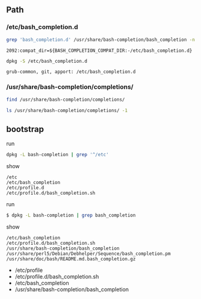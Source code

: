 
## Path

### /etc/bash_completion.d

``` sh
grep 'bash_completion.d' /usr/share/bash-completion/bash_completion -n
```

```
2092:compat_dir=${BASH_COMPLETION_COMPAT_DIR:-/etc/bash_completion.d}
```

``` sh
dpkg -S /etc/bash_completion.d
```

```
grub-common, git, apport: /etc/bash_completion.d
```


### /usr/share/bash-completion/completions/

``` sh
find /usr/share/bash-completion/completions/
```

``` sh
ls /usr/share/bash-completion/completions/ -1
```


## bootstrap

run

``` sh
dpkg -L bash-completion | grep '^/etc'
```

show

```
/etc
/etc/bash_completion
/etc/profile.d
/etc/profile.d/bash_completion.sh
```

run

``` sh
$ dpkg -L bash-completion | grep bash_completion
```

show

```
/etc/bash_completion
/etc/profile.d/bash_completion.sh
/usr/share/bash-completion/bash_completion
/usr/share/perl5/Debian/Debhelper/Sequence/bash_completion.pm
/usr/share/doc/bash/README.md.bash_completion.gz
```

* /etc/profile
* /etc/profile.d/bash_completion.sh
* /etc/bash_completion
* /usr/share/bash-completion/bash_completion
